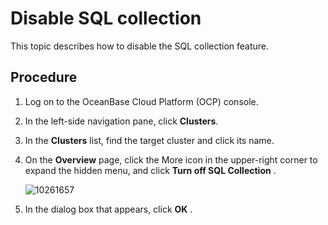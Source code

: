 # Disable SQL collection

This topic describes how to disable the SQL collection feature.

## Procedure

1. Log on to the OceanBase Cloud Platform (OCP) console.

2. In the left-side navigation pane, click **Clusters**.

3. In the **Clusters** list, find the target cluster and click its name.

4. On the **Overview** page, click the More icon in the upper-right corner to expand the hidden menu, and click **Turn off SQL Collection** .

   ![10261657](https://obbusiness-private.oss-cn-shanghai.aliyuncs.com/doc/img/ocp/403-ce/%E5%85%B3%E9%97%ADsql%E9%87%87%E9%9B%86-1.png)

5. In the dialog box that appears, click **OK** .
